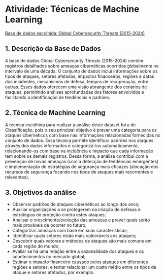 # Atividade: Técnicas de Machine Learning

[Base de dados escolhida: Global Cybersecurity Threats (2015-2024)](https://www.kaggle.com/datasets/atharvasoundankar/global-cybersecurity-threats-2015-2024)

## 1. Descrição da Base de Dados
A base de dados Global Cybersecurity Threats (2015-2024) contém registros detalhados sobre ameaças cibernéticas ocorridas globalmente no intervalo de uma década. O conjunto de dados inclui informações sobre os tipos de ataques, setores afetados, impactos financeiros, regiões e datas dos incidentes, mecanismos de defesa, tempos de recuperação, entre outras. Esses dados oferecem uma visão abrangente dos cenários de ataques, permitindo análises aprofundadas dos fatores envolvidos e facilitando a identificação de tendências e padrões.

## 2. Técnica de Machine Learning
A técnica escolhida para realizar a análise deste dataset foi a de Classificação, pois o seu principal objetivo é prever uma categoria para os ataques cibernéticos com base nas informações relacionadas fornecidas no conjunto de dados. Essa técnica permite identificar padrões nos ataques através dos dados informados e categorizá-los automaticamente, relacionando-os com base na incidência e impacto que cada informação tem sobre os demais registros. Dessa forma, a análise contribui com a prevenção de novas ameaças (com a detecção de tendências emergentes) e implementação de estratégias de segurança mais eficazes (alocação dos recursos de segurança focando nos tipos de ataques mais recorrentes e relevantes).

## 3. Objetivos da análise
- Observar padrões de ataques cibernéticos ao longo dos anos;
- Auxiliar organizações a se protegerem na criação de defesas e estratégias de proteção contra estes ataques;
- Analisar o crescimento/evolução das ameaças e prever quais serão mais prováveis de ocorrer no futuro;
- Categorizar ameaças com base em suas características;
- Identificar quais setores estão mais vulneráveis aos ataques;
- Descobrir quais vetores e métodos de ataques são mais comuns em cada região do mundo;
- Avaliar se há uma relação entre a sazonalidade dos ataques e os acontecimentos no mercado global;
- Estimar o impacto financeiro causado pelos ataques em diferentes regiões e setores, e tentar relacionar um custo médio entre os tipos de ataque e setores afetados, por exemplo.

